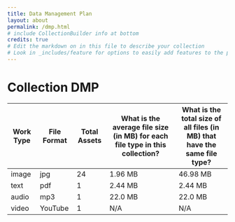 ```yaml
---
title: Data Management Plan
layout: about
permalink: /dmp.html
# include CollectionBuilder info at bottom
credits: true
# Edit the markdown on in this file to describe your collection
# Look in _includes/feature for options to easily add features to the page
---
```

# Collection DMP

| Work Type | File Format | Total Assets | What is the average file size (in MB) for each file type in this collection? | What is the total size of all files (in MB) that have the same file type? |
| ----------- | ----------- | ----------- | ----------- | ----------- |
| image | jpg | 24 | 1.96 MB | 46.98 MB |
| text | pdf | 1 | 2.44 MB | 2.44 MB |
| audio | mp3 | 1 | 22.0 MB | 22.0 MB |
| video | YouTube | 1 | N/A | N/A |
